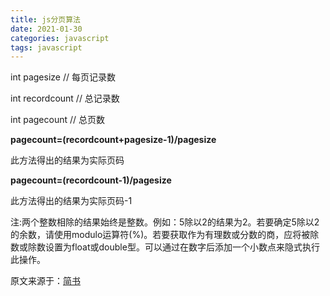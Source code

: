 ```yaml
---
title: js分页算法
date: 2021-01-30
categories: javascript
tags: javascript
---
```


int pagesize // 每页记录数

int recordcount // 总记录数

int pagecount // 总页数

**pagecount=(recordcount+pagesize-1)/pagesize**

此方法得出的结果为实际页码

**pagecount=(recordcount-1)/pagesize**

此方法得出的结果为实际页码-1

注:两个整数相除的结果始终是整数。例如：5除以2的结果为2。若要确定5除以2的余数，请使用modulo运算符(%)。若要获取作为有理数或分数的商，应将被除数或除数设置为float或double型。可以通过在数字后添加一个小数点来隐式执行此操作。

原文来源于：[简书](https://www.jianshu.com/p/3f92bc897b5a)